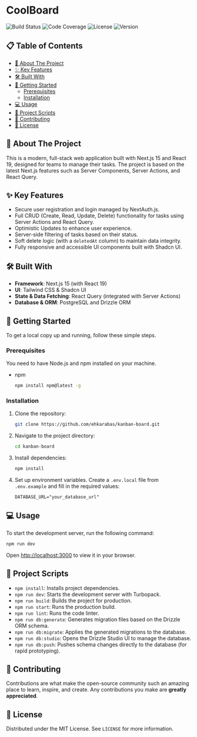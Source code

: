 # CoolBoard

![Build Status](https://img.shields.io/badge/build-passing-brightgreen) ![Code Coverage](https://img.shields.io/badge/coverage-90%25-blue) ![License](https://img.shields.io/badge/license-MIT-green) ![Version](https://img.shields.io/badge/version-1.0.0-lightgrey)

## 📋 Table of Contents

- [📖 About The Project](#-about-the-project)
- [✨ Key Features](#-key-features)
- [🛠️ Built With](#️-built-with)
- [🚀 Getting Started](#-getting-started)
  - [Prerequisites](#prerequisites)
  - [Installation](#installation)
- [💻 Usage](#-usage)
- [📜 Project Scripts](#-project-scripts)
- [🤝 Contributing](#-contributing)
- [📄 License](#-license)

## 📖 About The Project

This is a modern, full-stack web application built with Next.js 15 and React 19, designed for teams to manage their tasks. The project is based on the latest Next.js features such as Server Components, Server Actions, and React Query.

## ✨ Key Features

- Secure user registration and login managed by NextAuth.js.
- Full CRUD (Create, Read, Update, Delete) functionality for tasks using Server Actions and React Query.
- Optimistic Updates to enhance user experience.
- Server-side filtering of tasks based on their status.
- Soft delete logic (with a `deletedAt` column) to maintain data integrity.
- Fully responsive and accessible UI components built with Shadcn UI.

## 🛠️ Built With

- **Framework**: Next.js 15 (with React 19)
- **UI**: Tailwind CSS & Shadcn UI
- **State & Data Fetching**: React Query (integrated with Server Actions)
- **Database & ORM**: PostgreSQL and Drizzle ORM

## 🚀 Getting Started

To get a local copy up and running, follow these simple steps.

### Prerequisites

You need to have Node.js and npm installed on your machine.

- npm
  ```sh
  npm install npm@latest -g
  ```

### Installation

1.  Clone the repository:
    ```sh
    git clone https://github.com/ehkarabas/kanban-board.git
    ```
2.  Navigate to the project directory:
    ```sh
    cd kanban-board
    ```
3.  Install dependencies:
    ```sh
    npm install
    ```
4.  Set up environment variables. Create a `.env.local` file from `.env.example` and fill in the required values:
    ```
    DATABASE_URL="your_database_url"
    ```

## 💻 Usage

To start the development server, run the following command:

```sh
npm run dev
```

Open [http://localhost:3000](http://localhost:3000) to view it in your browser.

## 📜 Project Scripts

- `npm install`: Installs project dependencies.
- `npm run dev`: Starts the development server with Turbopack.
- `npm run build`: Builds the project for production.
- `npm run start`: Runs the production build.
- `npm run lint`: Runs the code linter.
- `npm run db:generate`: Generates migration files based on the Drizzle ORM schema.
- `npm run db:migrate`: Applies the generated migrations to the database.
- `npm run db:studio`: Opens the Drizzle Studio UI to manage the database.
- `npm run db:push`: Pushes schema changes directly to the database (for rapid prototyping).

## 🤝 Contributing

Contributions are what make the open-source community such an amazing place to learn, inspire, and create. Any contributions you make are **greatly appreciated**. 

## 📄 License

Distributed under the MIT License. See `LICENSE` for more information.
